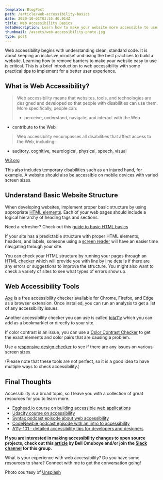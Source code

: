 ```yaml
---
template: BlogPost
path: /article/web-accessibility-basics
date: 2020-10-01T02:55:40.914Z
title: Web Accessibility Basics
metaDescription: Learn how to make your website more accessible to users
thumbnail: /assets/web-accessibility-photo.jpg
type: post
---
```

Web accessibility begins with understanding clean, standard code. It is about keeping an inclusive mindset and using the best practices to build a website. Learning how to remove barriers to make your website easy to use is critical. This is a brief introduction to web accessibility with some practical tips to implement for a better user experience.

## What is Web Accessibility?

> Web accessibility means that websites, tools, and technologies are designed and developed so that people with disabilities can use them. More specifically, people can:
>
> * perceive, understand, navigate, and interact with the Web

* contribute to the Web

> Web accessibility encompasses all disabilities that affect access to the Web, including:

* auditory, cognitive, neurological, physical, speech, visual

 [W3.org](https://www.w3.org/WAI/fundamentals/accessibility-intro/) 

This also includes temporary disabilities such as an injured hand, for example. A website should also be accessible on mobile devices with varied screen sizes. 

## Understand Basic Website Structure

When developing websites, implement proper basic structure by using appropriate  [HTML elements](https://developer.mozilla.org/en-US/docs/Web/HTML/Element). 
Each of your web pages should include a logical hierarchy of heading tags and sections. 

 Need a refresher? Check out this [guide to basic HTML basics](https://developer.mozilla.org/en-US/docs/Learn/Getting_started_with_the_web/HTML_basics)  

If your site has a predictable structure with proper HTML elements, headers, and labels, someone using a [screen reader](https://axesslab.com/what-is-a-screen-reader/) will have an easier time navigating through your site. 

You can check your HTML structure by running your pages through an [HTML checker](https://developer.mozilla.org/en-US/docs/Web/HTML/Element) which will provide you with line by line details if there are any errors or suggestions to improve the structure. You might also want to check a variety of sites to see what types of errors show up. 

## Web Accessibility Tools

 [Axe](https://www.deque.com/axe/browser-extensions/) is a free accessibility checker available for Chrome, Firefox, and Edge as a browser extension. Once installed, you can run an analysis to get a list of any accessibility issues.

Another accessibility checker you can use is called  [tota11y](https://khan.github.io/tota11y/) which you can add as a bookmarklet or directly to your site.

If color contrast is an issue, you can use a [Color Contrast Checker](https://color.a11y.com/) to get the exact elements and color pairs that are causing a problem. 

Use a [responsive design checker](https://everysize.kibalabs.com/?ref=producthunt) to see if there are any issues on various screen sizes. 

 (Please note that these tools are not perfect, so it is a good idea to have multiple ways to check accessibility.)

## Final Thoughts

Accessibility is a broad topic, so I leave you with a collection of great resources for you to learn more.

* [Egghead.io course on building accessible web applications
  ](https://egghead.io/courses/start-building-accessible-web-applications-today) 
* [Udacity course on accessibility](https://www.udacity.com/course/web-accessibility--ud891) 
* [Syntax podcast episode about web accessibility](https://syntax.fm/show/072/accessibility) 
* [CodeNewbie podcast episode with an intro to accessibility](https://www.codenewbie.org/podcast/intro-to-accessibility) 
* [A11y-101 - detailed accessibility tips for developers and designers](https://a11y-101.com/) 

**If you are interested in making accessibility changes to open source projects, check out this [article](https://bellomuboye.hashnode.dev/a-beginners-first-pr-with-accessibility) by Bell Omuboye and/or join the  [Slack channel](https://a11yopensource.slack.com/join/shared_invite/zt-hm4awhpe-IFGV_y94E2N2n2L6s~VqRQ#/) for this group.** 

What is your experience with web accessibility? Do you have some resources to share? Connect with me to get the conversation going! 

Photo courtesy of  [Unsplash](https://unsplash.com/photos/HE1zW44Zm_Y)